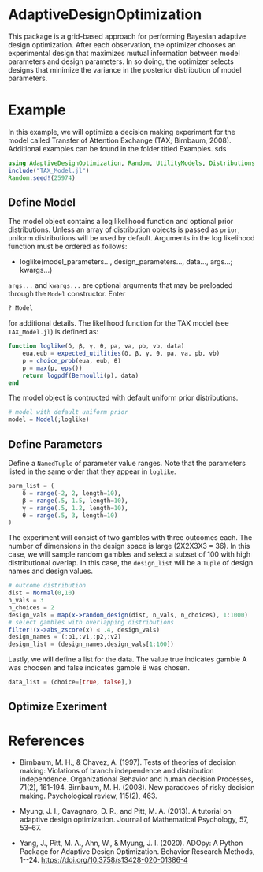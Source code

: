 # AdaptiveDesignOptimization

This package is a grid-based approach for performing Bayesian adaptive design optimization. After each observation, the optimizer chooses an experimental design that maximizes mutual information between model parameters and design parameters. In so doing, the optimizer selects designs that minimize the variance in the posterior distribution of model parameters.
# Example

In this example, we will optimize a decision making experiment for the model called Transfer of Attention Exchange (TAX; Birnbaum, 2008). Additional examples can be found in the folder titled Examples. sds

```julia 
using AdaptiveDesignOptimization, Random, UtilityModels, Distributions
include("TAX_Model.jl")
Random.seed!(25974)
```

## Define Model

The model object contains a log likelihood function and optional prior distributions. Unless an array of distribution objects is passed as `prior`, uniform distributions will be used by default. Arguments in the log likelihood function must be ordered as follows:

- loglike(model_parameters..., design_parameters..., data..., args...; kwargs...)

`args...` and `kwargs...` are optional arguments that may be preloaded through the `Model` constructor. Enter 

```julia 
? Model
``` 
for additional details. The likelihood function for the TAX model (see `TAX_Model.jl`) is defined as:

```julia
function loglike(δ, β, γ, θ, pa, va, pb, vb, data)
    eua,eub = expected_utilities(δ, β, γ, θ, pa, va, pb, vb)
    p = choice_prob(eua, eub, θ)
    p = max(p, eps())
    return logpdf(Bernoulli(p), data)
end
```

The model object is contructed with default uniform prior distributions. 

```julia 
# model with default uniform prior
model = Model(;loglike)
```
## Define Parameters

Define a `NamedTuple` of parameter value ranges. Note that the parameters listed in the same order that they appear in `loglike`.

```julia
parm_list = (
    δ = range(-2, 2, length=10),
    β = range(.5, 1.5, length=10),
    γ = range(.5, 1.2, length=10),
    θ = range(.5, 3, length=10)
)
```

The experiment will consist of two gambles with three outcomes each. The number of dimensions in the design space is large (2X2X3X3 = 36). In this case, we will sample random gambles and select a subset of 100 with high distributional overlap. In this case, the `design_list` will be a `Tuple` of design names and design values. 

```julia
# outcome distribution
dist = Normal(0,10)
n_vals = 3
n_choices = 2
design_vals = map(x->random_design(dist, n_vals, n_choices), 1:1000)
# select gambles with overlapping distributions
filter!(x->abs_zscore(x) ≤ .4, design_vals)
design_names = (:p1,:v1,:p2,:v2)
design_list = (design_names,design_vals[1:100])
```

Lastly, we will define a list for the data. The value true indicates gamble A was choosen and false indicates gamble B was chosen.

```julia 
data_list = (choice=[true, false],)
```
## Optimize Exeriment


# References

* Birnbaum, M. H., & Chavez, A. (1997). Tests of theories of decision making: Violations of branch independence and distribution   independence. Organizational Behavior and human decision Processes, 71(2), 161-194. Birnbaum, M. H. (2008). New paradoxes of risky decision making. Psychological review, 115(2), 463.

* Myung, J. I., Cavagnaro, D. R., and Pitt, M. A. (2013). A tutorial on adaptive design optimization. Journal of Mathematical Psychology, 57, 53–67.

* Yang, J., Pitt, M. A., Ahn, W., & Myung, J. I. (2020). ADOpy: A Python Package for Adaptive Design Optimization. Behavior Research Methods, 1--24. https://doi.org/10.3758/s13428-020-01386-4

